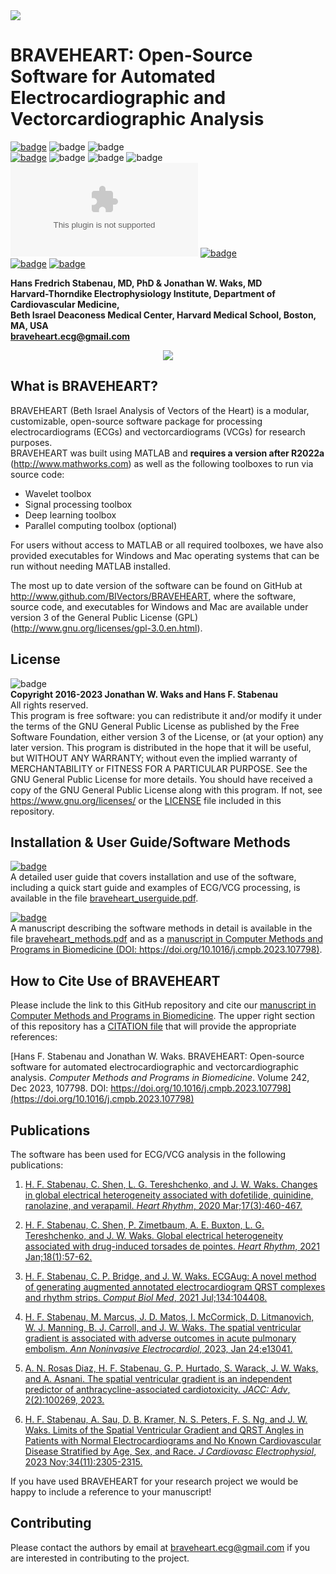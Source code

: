 <img src="https://www.dropbox.com/scl/fi/brlupwxyu5eb4w42el6yj/header.png?rlkey=4wjx7rd6m8hjbc4b8xyb9hlfo&raw=1">

# BRAVEHEART: Open-Source Software for Automated Electrocardiographic and Vectorcardiographic Analysis  
[![badge](https://badgen.net/badge/MATLAB/R2022a/?color=green)](https://www.mathworks.com/products/matlab.html) ![badge](https://badgen.net/badge/License/GPL-3.0/?color=red) 
![badge](https://github.com/BIVectors/BRAVEHEART/actions/workflows/testing.yml/badge.svg)  
 [![badge](https://img.shields.io/github/v/release/BIVectors/BRAVEHEART?label=Latest%20Release)](https://github.com/BIVectors/BRAVEHEART/releases) ![badge](https://img.shields.io/github/repo-size/BIVectors/BRAVEHEART?label=Repo%20Size) ![badge](https://img.shields.io/github/directory-file-count/BIVectors/BRAVEHEART?label=File%20Count) ![badge](https://img.shields.io/github/languages/code-size/BIVectors/BRAVEHEART?label=Code%20Size)  [![badge](https://badgen.net/badge/icon/Windows%20.exe?icon=windows&label)](https://github.com/BIVectors/BRAVEHEART/releases) [![badge](https://badgen.net/badge/icon/Mac%20.app?icon=apple&label)](https://github.com/BIVectors/BRAVEHEART/releases)   
 [![badge](https://img.shields.io/badge/User%20Guide-F7DF1E?logo=adobeacrobatreader&style=flat&labelColor=555)](https://github.com/BIVectors/BRAVEHEART/blob/main/braveheart_userguide.pdf) [![badge](https://img.shields.io/badge/Methods%20Manuscript-F7DF1E?logo=elsevier&style=flat&logoColor=white&labelColor=555)](https://doi.org/10.1016/j.cmpb.2023.107798)   

**Hans Fredrich Stabenau, MD, PhD & Jonathan W. Waks, MD  
Harvard-Thorndike Electrophysiology Institute, Department of Cardiovascular Medicine,  
Beth Israel Deaconess Medical Center, Harvard Medical School, Boston, MA, USA  
braveheart.ecg@gmail.com**
<p align="center">
<img src="https://www.dropbox.com/scl/fi/22skovb935d6v2gs74pxj/2pics.png?rlkey=79okilw9o0sify4tqocuy1siq&raw=1"></p>

## What is BRAVEHEART?
BRAVEHEART (Beth Israel Analysis of Vectors of the Heart) is a modular, customizable, open-source software package for processing electrocardiograms (ECGs) and vectorcardiograms (VCGs) for research purposes.  
BRAVEHEART was built using MATLAB and **requires a version after R2022a** (http://www.mathworks.com) as well as the following toolboxes to run via source code:
* Wavelet toolbox
* Signal processing toolbox
* Deep learning toolbox
* Parallel computing toolbox (optional)

For users without access to MATLAB or all required toolboxes, we have also provided executables for Windows and Mac operating systems that can be run without needing MATLAB installed.

The most up to date version of the software can be found on GitHub at http://www.github.com/BIVectors/BRAVEHEART, where the software, source code, and executables for Windows and Mac are available under version 3 of the General Public License (GPL) (http://www.gnu.org/licenses/gpl-3.0.en.html).

## License
![badge](https://badgen.net/badge/License/GPL-3.0/?color=red)  
**Copyright 2016-2023 Jonathan W. Waks and Hans F. Stabenau**  
All rights reserved.  
This program is free software: you can redistribute it and/or modify it under the terms of the GNU General Public License as published by the Free Software Foundation, either version 3 of the License, or (at your option) any later version.  This program is distributed in the hope that it will be useful, but WITHOUT ANY WARRANTY; without even the implied warranty of MERCHANTABILITY or FITNESS FOR A PARTICULAR PURPOSE. See the GNU General Public License for more details.  You should have received a copy of the GNU General Public License along with this program. If not, see https://www.gnu.org/licenses/ or the [LICENSE](https://github.com/BIVectors/BRAVEHEART/blob/main/LICENSE) file included in this repository.

## Installation & User Guide/Software Methods
[![badge](https://img.shields.io/badge/User%20Guide-F7DF1E?logo=adobeacrobatreader&style=flat&labelColor=555)](https://github.com/BIVectors/BRAVEHEART/blob/main/braveheart_userguide.pdf)   
A detailed user guide that covers installation and use of the software, including a quick start guide and examples of ECG/VCG processing, is available in the file [braveheart_userguide.pdf](https://github.com/BIVectors/BRAVEHEART/blob/main/braveheart_userguide.pdf).  

[![badge](https://img.shields.io/badge/Methods%20Manuscript-F7DF1E?logo=elsevier&style=flat&logoColor=white&labelColor=555)](https://doi.org/10.1016/j.cmpb.2023.107798)    
A manuscript describing the software methods in detail is available in the file [braveheart_methods.pdf](https://github.com/BIVectors/BRAVEHEART/blob/main/braveheart_methods.pdf) and as a [manuscript in Computer Methods and Programs in Biomedicine (DOI: https://doi.org/10.1016/j.cmpb.2023.107798)](https://doi.org/10.1016/j.cmpb.2023.107798). 

## How to Cite Use of BRAVEHEART
Please include the link to this GitHub repository and cite our [manuscript in Computer Methods and Programs in Biomedicine](https://doi.org/10.1016/j.cmpb.2023.107798).  The upper right section of this repository has a [CITATION file](https://github.com/BIVectors/BRAVEHEART/blob/main/CITATION.cff) that will provide the appropriate references:  

[Hans F. Stabenau and Jonathan W. Waks. BRAVEHEART: Open-source software for automated electrocardiographic and vectorcardiographic analysis. _Computer Methods and Programs in Biomedicine_. Volume 242, Dec 2023, 107798. DOI: https://doi.org/10.1016/j.cmpb.2023.107798](https://doi.org/10.1016/j.cmpb.2023.107798)  

## Publications
The software has been used for ECG/VCG analysis in the following publications:  
1. [H. F. Stabenau, C. Shen, L. G. Tereshchenko, and J. W. Waks. Changes in global electrical heterogeneity associated with dofetilide, quinidine, ranolazine, and verapamil. _Heart Rhythm_, 2020 Mar;17(3):460-467.](https://www.heartrhythmjournal.com/article/S1547-5271(19)30850-1/fulltext)

2. [H. F. Stabenau, C. Shen, P. Zimetbaum, A. E. Buxton, L. G. Tereshchenko, and J. W. Waks. Global electrical heterogeneity associated with drug-induced torsades de pointes. _Heart Rhythm_, 2021 Jan;18(1):57-62.](https://www.heartrhythmjournal.com/article/S1547-5271(20)30754-2/fulltext)

3. [H. F. Stabenau, C. P. Bridge, and J. W. Waks. ECGAug: A novel method of generating augmented annotated electrocardiogram QRST complexes and rhythm strips. _Comput Biol Med_, 2021 Jul;134:104408.](https://www.sciencedirect.com/science/article/abs/pii/S001048252100202X)

4. [H. F. Stabenau, M. Marcus, J. D. Matos, I. McCormick, D. Litmanovich, W. J. Manning, B. J. Carroll, and J. W. Waks. The spatial ventricular gradient is associated with adverse outcomes in acute pulmonary embolism. _Ann Noninvasive Electrocardiol_, 2023, Jan 24;e13041.](https://onlinelibrary.wiley.com/doi/10.1111/anec.13041)

5. [A. N. Rosas Diaz, H. F. Stabenau, G. P. Hurtado, S. Warack, J. W. Waks, and A. Asnani. The spatial ventricular gradient is an independent predictor of anthracycline-associated cardiotoxicity. _JACC: Adv_, 2(2):100269, 2023.](https://www.jacc.org/doi/10.1016/j.jacadv.2023.100269)

6. [H. F. Stabenau, A. Sau, D. B. Kramer, N. S. Peters, F. S. Ng, and J. W. Waks. Limits of the Spatial Ventricular Gradient and QRST Angles in Patients with Normal Electrocardiograms and No Known Cardiovascular Disease Stratified by Age, Sex, and Race. _J Cardiovasc Electrophysiol_, 2023 Nov;34(11):2305-2315.](https://doi.org/10.1111/jce.16062)

If you have used BRAVEHEART for your research project we would be happy to include a reference to your manuscript!

## Contributing
Please contact the authors by email at braveheart.ecg@gmail.com if you are interested in contributing to the project.
